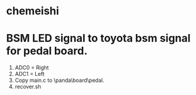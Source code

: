 # chemeishi
# BSM LED signal to toyota bsm signal for pedal board.
1. ADC0 = Right 
2. ADC1 = Left
3. Copy main.c to \panda\board\pedal.
4. recover.sh
